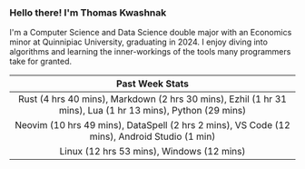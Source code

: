 
### Hello there! I'm Thomas Kwashnak

I'm a Computer Science and Data Science double major with an Economics
minor at Quinnipiac University, graduating in 2024.
I enjoy diving into algorithms and learning the inner-workings of the tools
many programmers take for granted.

| Past Week Stats |
| :---: |
| Rust (4 hrs 40 mins), Markdown (2 hrs 30 mins), Ezhil (1 hr 31 mins), Lua (1 hr 13 mins), Python (29 mins) |
| Neovim (10 hrs 49 mins), DataSpell (2 hrs 2 mins), VS Code (12 mins), Android Studio (1 min) |
| Linux (12 hrs 53 mins), Windows (12 mins) |

